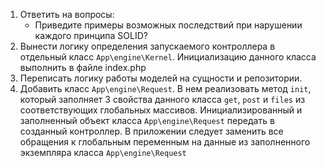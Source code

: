 1.	Ответить на вопросы:
      +	Приведите примеры возможных последствий при нарушении каждого принципа SOLID?
2.	Вынести логику определения запускаемого контроллера в отдельный класс `App\engine\Kernel`. 
Инициализацию данного класса выполнить в файле index.php
3. Переписать логику работы моделей на сущности и репозитории.
4. Добавить класс `App\engine\Request`. В нем реализовать метод `init`, 
который заполняет 3 свойства данного класса `get`, `post` и `files` из соответствующих глобальных массивов.
Инициализированный и заполненный объект класса `App\engine\Request` передать в созданный контроллер. 
В приложении следует заменить все обращения к глобальным переменным на данные из заполненного экземпляра
класса `App\engine\Request`    
